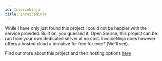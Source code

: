 ```yaml
---
id: InvoiceNinja
title: InvoiceNinja
---
```


While I have only just found this project I could not be happier with the service provided. Built on, you guessed it, Open Source, this project can be run from your own dedicated server at no cost. InvoiceNinja does however offers a hosted cloud alternative for free for ever* (We'll see).

Find out more about this project and their hosting options [here](https://www.invoiceninja.com/)

